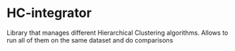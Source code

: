 # HC-integrator

Library that manages different Hierarchical Clustering algorithms. Allows to run all of them on the same dataset and do comparisons